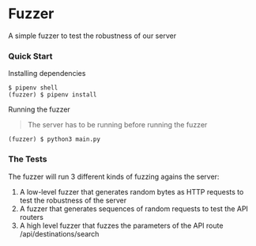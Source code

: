 # Fuzzer
A simple fuzzer to test the robustness of our server
### Quick Start
Installing dependencies
```
$ pipenv shell
(fuzzer) $ pipenv install
```
Running the fuzzer
> The server has to be running before running the fuzzer
```
(fuzzer) $ python3 main.py 
```
### The Tests
The fuzzer will run 3 different kinds of fuzzing agains the server:
1. A low-level fuzzer that generates random bytes as HTTP requests to test the robustness of the server
2. A fuzzer that generates sequences of random requests to test the API routers
3. A high level fuzzer that fuzzes the parameters of the API route /api/destinations/search